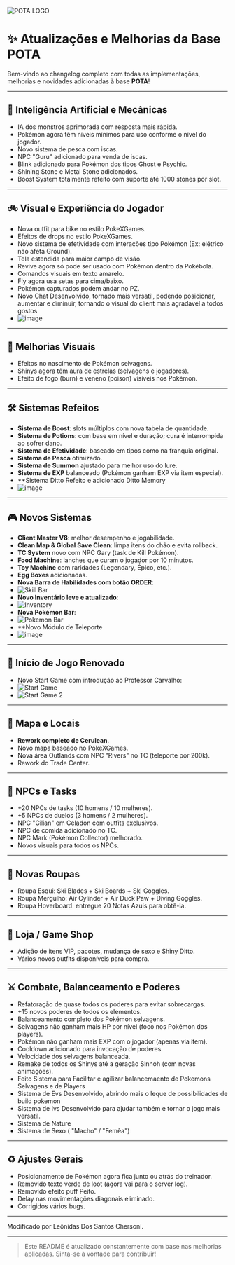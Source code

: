 ![POTA LOGO](https://github.com/user-attachments/assets/02b756bd-1697-4f70-a6d2-4561b785572b)

# :sparkles: Atualizações e Melhorias da Base POTA

Bem-vindo ao changelog completo com todas as implementações, melhorias e novidades adicionadas à base **POTA**!

---

## :robot: Inteligência Artificial e Mecânicas
- IA dos monstros aprimorada com resposta mais rápida.
- Pokémon agora têm níveis mínimos para uso conforme o nível do jogador.
- Novo sistema de pesca com iscas.
- NPC "Guru" adicionado para venda de iscas.
- Blink adicionado para Pokémon dos tipos Ghost e Psychic.
- Shining Stone e Metal Stone adicionados.
- Boost System totalmente refeito com suporte até 1000 stones por slot.

---

## :bike: Visual e Experiência do Jogador
- Nova outfit para bike no estilo PokeXGames.
- Efeitos de drops no estilo PokeXGames.
- Novo sistema de efetividade com interações tipo Pokémon (Ex: elétrico não afeta Ground).
- Tela estendida para maior campo de visão.
- Revive agora só pode ser usado com Pokémon dentro da Pokébola.
- Comandos visuais em texto amarelo.
- Fly agora usa setas para cima/baixo.
- Pokémon capturados podem andar no PZ.
- Novo Chat Desenvolvido, tornado mais versatil, podendo posicionar, aumentar e diminuir, tornando o visual do client mais agradavél a todos gostos
- ![image](https://github.com/user-attachments/assets/51cb2d94-6c59-4e00-9290-cd663f4e8fc0)


---

## :sparkler: Melhorias Visuais
- Efeitos no nascimento de Pokémon selvagens.
- Shinys agora têm aura de estrelas (selvagens e jogadores).
- Efeito de fogo (burn) e veneno (poison) visíveis nos Pokémon.

---

## :hammer_and_wrench: Sistemas Refeitos
- **Sistema de Boost**: slots múltiplos com nova tabela de quantidade.
- **Sistema de Potions**: com base em nível e duração; cura é interrompida ao sofrer dano.
- **Sistema de Efetividade**: baseado em tipos como na franquia original.
- **Sistema de Pesca** otimizado.
- **Sistema de Summon** ajustado para melhor uso do lure.
- **Sistema de EXP** balanceado (Pokémon ganham EXP via item especial).
- **Sistema Ditto Refeito e adicionado Ditto Memory
- ![image](https://github.com/user-attachments/assets/c178d9ab-0981-4393-97ef-e2846eaccd49)

---

## :video_game: Novos Sistemas
- **Client Master V8**: melhor desempenho e jogabilidade.
- **Clean Map & Global Save Clean**: limpa itens do chão e evita rollback.
- **TC System** novo com NPC Gary (task de Kill Pokémon).
- **Food Machine**: lanches que curam o jogador por 10 minutos.
- **Toy Machine** com raridades (Legendary, Épico, etc.).
- **Egg Boxes** adicionadas.
- **Nova Barra de Habilidades com botão ORDER**:
- ![Skill Bar](https://github.com/user-attachments/assets/6f9a0ffa-2ae4-4148-a470-2af8f11fe424)
- **Novo Inventário leve e atualizado**:
- ![Inventory](https://github.com/user-attachments/assets/31d4d71b-ce73-49c2-b277-da92560276d9)
- **Nova Pokémon Bar**:
- ![Pokemon Bar](https://github.com/user-attachments/assets/0e9ae22e-57ca-47be-8875-aa6089a763fa)
- **Novo Módulo de Teleporte
- ![image](https://github.com/user-attachments/assets/aa49b6be-10d3-4581-b906-809cf5bf97a4)


---

## :school_satchel: Início de Jogo Renovado
- Novo Start Game com introdução ao Professor Carvalho:
- ![Start Game](https://github.com/user-attachments/assets/18105df4-9ae1-4533-86c0-34aec95652b2)
- ![Start Game 2](https://github.com/user-attachments/assets/42d24861-bf0f-42e9-827e-0a42971e0bb1)

---

## :round_pushpin: Mapa e Locais
- **Rework completo de Cerulean**.
- Novo mapa baseado no PokeXGames.
- Nova área Outlands com NPC "Rivers" no TC (teleporte por 200k).
- Rework do Trade Center.

---

## :busts_in_silhouette: NPCs e Tasks
- +20 NPCs de tasks (10 homens / 10 mulheres).
- +5 NPCs de duelos (3 homens / 2 mulheres).
- NPC "Cilian" em Celadon com outfits exclusivos.
- NPC de comida adicionado no TC.
- NPC Mark (Pokémon Collector) melhorado.
- Novos visuais para todos os NPCs.

---

## :tshirt: Novas Roupas
- Roupa Esqui: Ski Blades + Ski Boards + Ski Goggles.
- Roupa Mergulho: Air Cylinder + Air Duck Paw + Diving Goggles.
- Roupa Hoverboard: entregue 20 Notas Azuis para obtê-la.

---

## :money_with_wings: Loja / Game Shop
- Adição de itens VIP, pacotes, mudança de sexo e Shiny Ditto.
- Vários novos outfits disponíveis para compra.

---

## :crossed_swords: Combate, Balanceamento e Poderes
- Refatoração de quase todos os poderes para evitar sobrecargas.
- +15 novos poderes de todos os elementos.
- Balanceamento completo dos Pokémon selvagens.
- Selvagens não ganham mais HP por nível (foco nos Pokémon dos players).
- Pokémon não ganham mais EXP com o jogador (apenas via item).
- Cooldown adicionado para invocação de poderes.
- Velocidade dos selvagens balanceada.
- Remake de todos os Shinys até a geração Sinnoh (com novas animações).
- Feito Sistema para Facilitar e agilizar balancemaento de Pokemons Selvagens e de Players
- Sistema de Evs Desenvolvido, abrindo mais o leque de possibilidades de build pokemon
- Sistema de Ivs Desenvolvido para ajudar também e tornar o jogo mais versatil.
- Sistema de Nature
- Sistema de Sexo ( "Macho" / "Femêa")

---

## :recycle: Ajustes Gerais
- Posicionamento de Pokémon agora fica junto ou atrás do treinador.
- Removido texto verde de loot (agora vai para o server log).
- Removido efeito puff Peito.
- Delay nas movimentações diagonais eliminado.
- Corrigidos vários bugs.

---

Modificado por Leônidas Dos Santos Chersoni.

---

> Este README é atualizado constantemente com base nas melhorias aplicadas. Sinta-se à vontade para contribuir!
